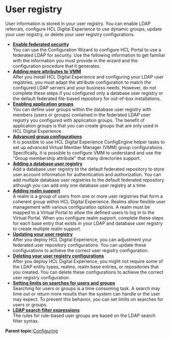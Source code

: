 # User registry

User information is stored in your user registry. You can enable LDAP referrals, configure HCL Digital Experience to use dynamic groups, update your user registry, or delete your user registry configurations.

-   **[Enable federated security](../config/cw_ldap.md)**  
You can use the Configuration Wizard to configure HCL Portal to use a federated LDAP for security. Use the following information to get familiar with the information you must provide in the wizard and the configuration procedure that it generates.
-   **[Adding more attributes to VMM](../install/manage_atts.md)**  
After you install HCL Digital Experience and configuring your LDAP user registries, you must adapt the attribute configuration to match the configured LDAP servers and your business needs. However, do not complete these steps if you configured only a database user registry or the default federated file-based repository for out-of-box installations.
-   **[Enabling application groups](../security/app_group.md)**  
You can define user groups within the database user registry with members \(users or groups\) contained in the federated LDAP user registry you configured with application groups. The benefit of application groups is that you can create groups that are only used in HCL Digital Experience.
-   **[Advanced group configurations](../security/adv_sec_ov.md)**  
It is possible to use HCL Digital Experience ConfigEngine helper tasks to set up advanced Virtual Member Manager \(VMM\) group configurations. Specifically, it is possible to configure VMM to understand and use the "Group membership attribute" that many directories support.
-   **[Adding a database user registry](../config/add_db_usr_reg.md)**  
Add a database user registry to the default federated repository to store user account information for authentication and authorization. You can add multiple database user registries to the default federated repository although you can add only one database user registry at a time.
-   **[Adding realm support](../security/cfg_realm.md)**  
A realm is a group of users from one or more user registries that form a coherent group within HCL Digital Experience. Realms allow flexible user management with various configuration options. A realm must be mapped to a Virtual Portal to allow the defined users to log in to the Virtual Portal. When you configure realm support, complete these steps for each base entry that exists in your LDAP and database user registry to create multiple realm support.
-   **[Updating your user registry](../security/update_ureg.md)**  
After you deploy HCL Digital Experience, you can adjustment your federated user repository configurations. You can update these configurations to achieve the correct user registry configuration.
-   **[Deleting your user registry configurations](../security/delete_ureg.md)**  
After you deploy HCL Digital Experience, you might not require some of the LDAP entity types, realms, realm base entries, or repositories that you created. You can delete these configurations to achieve the correct user registry configuration.
-   **[Setting limits on searches for users and groups](../admin-system/adusrgrp_search.md)**  
Searching for users or groups is a time consuming task. A search may time out or return more results than the system can handle or the user may expect. To prevent this behavior, you can set limits on searches for users or groups.
-   **[LDAP search filter expressions](../admin-system/rbug_ldapfltrxprns.md)**  
The rules for rule-based user groups are based on the LDAP search filter syntax.

**Parent topic:**[Configuring](../config/configuring_parent2.md)

